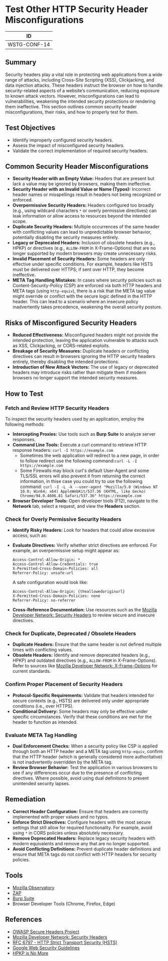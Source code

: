 # Test Other HTTP Security Header Misconfigurations

| ID         |
|------------|
|WSTG-CONF-14|

## Summary

Security headers play a vital role in protecting web applications from a wide range of attacks, including Cross-Site Scripting (XSS), Clickjacking, and data injection attacks. These headers instruct the browser on how to handle security-related aspects of a website’s communication, reducing exposure to known attack vectors. However, misconfigurations can lead to vulnerabilities, weakening the intended security protections or rendering them ineffective. This section outlines common security header misconfigurations, their risks, and how to properly test for them.

## Test Objectives

- Identify improperly configured security headers.
- Assess the impact of misconfigured security headers.
- Validate the correct implementation of required security headers.

## Common Security Header Misconfigurations

- **Security Header with an Empty Value:** Headers that are present but lack a value may be ignored by browsers, making them ineffective.
- **Security Header with an Invalid Value or Name (Typos):** Incorrect header names or misspellings result in headers not being recognized or enforced.
- **Overpermissive Security Headers:** Headers configured too broadly (e.g., using wildcard characters `*` or overly permissive directives) can leak information or allow access to resources beyond the intended scope.
- **Duplicate Security Headers:** Multiple occurrences of the same header with conflicting values can lead to unpredictable browser behavior, potentially disabling the security measures entirely.
- **Legacy or Deprecated Headers:** Inclusion of obsolete headers (e.g., HPKP) or directives (e.g., `ALLOW-FROM` in X-Frame-Options) that are no longer supported by modern browsers may create unnecessary risks.
- **Invalid Placement of Security Headers:** Some headers are only effective under specific conditions. For example, headers like HSTS must be delivered over HTTPS; if sent over HTTP, they become ineffective.
- **META Tag Handling Mistakes:** In cases where security policies such as Content-Security-Policy (CSP) are enforced via both HTTP headers and META tags (using `http-equiv`), there is a risk that the META tag value might override or conflict with the secure logic defined in the HTTP header. This can lead to a scenario where an insecure policy inadvertently takes precedence, weakening the overall security posture.

## Risks of Misconfigured Security Headers

- **Reduced Effectiveness:** Misconfigured headers might not provide the intended protection, leaving the application vulnerable to attacks such as XSS, Clickjacking, or CORS-related exploits.
- **Breakage of Security Measures:** Duplicate headers or conflicting directives can result in browsers ignoring the HTTP security headers entirely, thereby disabling the intended protections.
- **Introduction of New Attack Vectors:** The use of legacy or deprecated headers may introduce risks rather than mitigate them if modern browsers no longer support the intended security measures.

## How to Test

### Fetch and Review HTTP Security Headers

To inspect the security headers used by an application, employ the following methods:

- **Intercepting Proxies:** Use tools such as **Burp Suite** to analyze server responses.
- **Command Line Tools:** Execute a curl command to retrieve HTTP response headers: `curl -I https://example.com`
    - Sometimes the web application will redirect to a new page, in order to follow redirect use the following command:`curl -L -I https://example.com`
    - Some Firewalls may block curl's default User-Agent and some TLS/SSL errors will also prevent it from returning the correct information, in thise case you could try to use the following command:
`curl -I -L -k --user-agent "Mozilla/5.0 (Windows NT 10.0; Win64; x64) AppleWebKit/537.36 (KHTML, like Gecko) Chrome/94.0.4606.81 Safari/537.36" https://example.com`
- **Browser Developer Tools:** Open developer tools (F12), navigate to the **Network** tab, select a request, and view the **Headers** section.

### Check for Overly Permissive Security Headers

- **Identify Risky Headers:** Look for headers that could allow excessive access, such as:
- **Evaluate Directives:** Verify whether strict directives are enforced. For example, an overpermissive setup might appear as:

    ```http
    Access-Control-Allow-Origin: *
    Access-Control-Allow-Credentials: true
    X-Permitted-Cross-Domain-Policies: all
    Referrer-Policy: unsafe-url
    ```

    A safe configuration would look like:

    ```http
    Access-Control-Allow-Origin: {theallowedoriginurl}
    X-Permitted-Cross-Domain-Policies: none
    Referrer-Policy: no-referrer
    ```

- **Cross-Reference Documentation:** Use resources such as the [Mozilla Developer Network: Security Headers](https://developer.mozilla.org/en-US/docs/Web/HTTP/Headers) to review secure and insecure directives.

### Check for Duplicate, Deprecated / Obsolete Headers

- **Duplicate Headers:** Ensure that the same header is not defined multiple times with conflicting values.
- **Obsolete Headers:** Identify and remove deprecated headers (e.g., HPKP) and outdated directives (e.g., `ALLOW-FROM` in X-Frame-Options). Refer to sources like [Mozilla Developer Network: X-Frame-Options](https://developer.mozilla.org/en-US/docs/Web/HTTP/Headers/X-Frame-Options) for current standards.

### Confirm Proper Placement of Security Headers

- **Protocol-Specific Requirements:** Validate that headers intended for secure contexts (e.g., HSTS) are delivered only under appropriate conditions (i.e., over HTTPS).
- **Conditional Delivery:** Some headers may only be effective under specific circumstances. Verify that these conditions are met for the header to function as intended.

### Evaluate META Tag Handling

- **Dual Enforcement Checks:** When a security policy like CSP is applied through both an HTTP header and a META tag using `http-equiv`, confirm that the HTTP header (which is generally considered more authoritative) is not inadvertently overridden by the META tag.
- **Review Browser Behavior:** Test the application in various browsers to see if any differences occur due to the presence of conflicting directives. Where possible, avoid using dual definitions to prevent unintended security lapses.

## Remediation

- **Correct Header Configuration:** Ensure that headers are correctly implemented with proper values and no typos.
- **Enforce Strict Directives:** Configure headers with the most secure settings that still allow for required functionality. For example, avoid using `*` in CORS policies unless absolutely necessary.
- **Remove Deprecated Headers:** Replace legacy security headers with modern equivalents and remove any that are no longer supported.
- **Avoid Conflicting Definitions:** Prevent duplicate header definitions and ensure that META tags do not conflict with HTTP headers for security policies.

## Tools

- [Mozilla Observatory](https://observatory.mozilla.org/)
- [ZAP](https://www.zaproxy.org/)
- [Burp Suite](https://portswigger.net/burp)
- Browser Developer Tools (Chrome, Firefox, Edge)

## References

- [OWASP Secure Headers Project](https://owasp.org/www-project-secure-headers/)
- [Mozilla Developer Network: Security Headers](https://developer.mozilla.org/en-US/docs/Web/HTTP/Headers)
- [RFC 6797 - HTTP Strict Transport Security (HSTS)](https://datatracker.ietf.org/doc/html/rfc6797)
- [Google Web Security Guidelines](https://web.dev/security-headers/)
- [HPKP is No More](https://scotthelme.co.uk/hpkp-is-no-more/)
